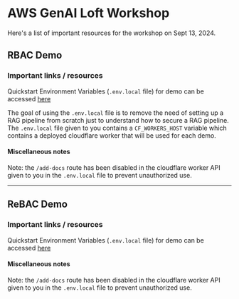 # AWS GenAI Loft Workshop

Here's a list of important resources for the workshop on Sept 13, 2024.

## RBAC Demo
### Important links / resources
Quickstart Environment Variables (`.env.local` file) for demo can be accessed [here](.env.local)

The goal of using the `.env.local` file is to remove the need of setting up a RAG pipeline from scratch just to understand how to secure a RAG pipeline. The `.env.local` file given to you contains a `CF_WORKERS_HOST` variable which contains a deployed cloudflare worker that will be used for each demo.

#### Miscellaneous notes
Note: the `/add-docs` route has been disabled in the cloudflare worker API given to you in the `.env.local` file to prevent unauthorized use.

---
## ReBAC Demo
### Important links / resources
Quickstart Environment Variables (`.env.local` file) for demo can be accessed [here]()

#### Miscellaneous notes
Note: the `/add-docs` route has been disabled in the cloudflare worker API given to you in the `.env.local` file to prevent unauthorized use.
